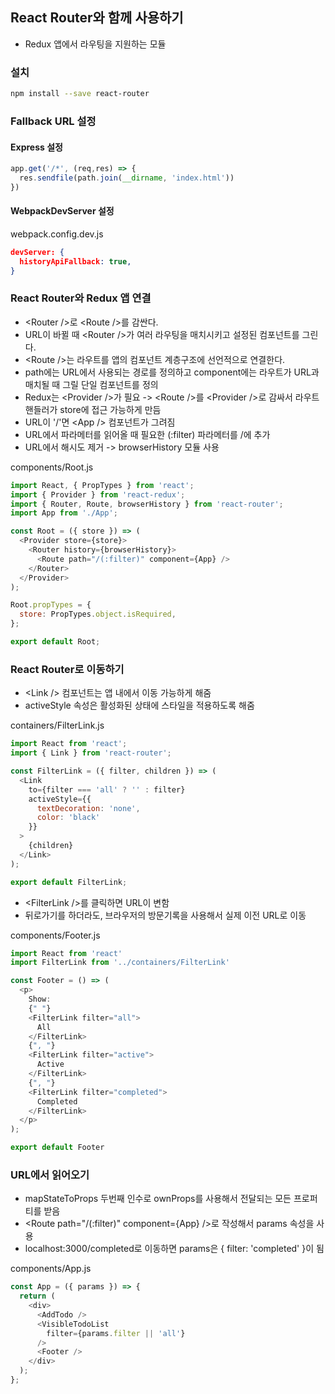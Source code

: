 ## React Router와 함께 사용하기
- Redux 앱에서 라우팅을 지원하는 모듈
### 설치
```bash
npm install --save react-router
```
### Fallback URL 설정
#### Express 설정
```javascript
app.get('/*', (req,res) => {
  res.sendfile(path.join(__dirname, 'index.html'))
})
```
#### WebpackDevServer 설정
webpack.config.dev.js
```json
devServer: {
  historyApiFallback: true,
}
```
### React Router와 Redux 앱 연결
- \<Router />로 \<Route />를 감싼다.
- URL이 바뀔 때 \<Router />가 여러 라우팅을 매치시키고 설정된 컴포넌트를 그린다.
- \<Route />는 라우트를 앱의 컴포넌트 계층구조에 선언적으로 연결한다.
- path에는 URL에서 사용되는 경로를 정의하고 component에는 라우트가 URL과 매치될 때 그릴 단일 컴포넌트를 정의
- Redux는 \<Provider />가 필요 -> \<Route />를 \<Provider />로 감싸서 라우트 핸들러가 store에 접근 가능하게 만듬
- URL이 '/'면 \<App /> 컴포넌트가 그려짐
- URL에서 파라메터를 읽어올 때 필요한 (:filter) 파라메터를 /에 추가
- URL에서 해시도 제거 -> browserHistory 모듈 사용

components/Root.js
```javascript
import React, { PropTypes } from 'react';
import { Provider } from 'react-redux';
import { Router, Route, browserHistory } from 'react-router';
import App from './App';

const Root = ({ store }) => (
  <Provider store={store}>
    <Router history={browserHistory}>
      <Route path="/(:filter)" component={App} />
    </Router>
  </Provider>
);

Root.propTypes = {
  store: PropTypes.object.isRequired,
};

export default Root;
```
### React Router로 이동하기
- \<Link /> 컴포넌트는 앱 내에서 이동 가능하게 해줌
- activeStyle 속성은 활성화된 상태에 스타일을 적용하도록 해줌

containers/FilterLink.js
```javascript
import React from 'react';
import { Link } from 'react-router';

const FilterLink = ({ filter, children }) => (
  <Link
    to={filter === 'all' ? '' : filter}
    activeStyle={{
      textDecoration: 'none',
      color: 'black'
    }}
  >
    {children}
  </Link>
);

export default FilterLink;
```
- \<FilterLink />를 클릭하면 URL이 변함
- 뒤로가기를 하더라도, 브라우저의 방문기록을 사용해서 실제 이전 URL로 이동

components/Footer.js
```javascript
import React from 'react'
import FilterLink from '../containers/FilterLink'

const Footer = () => (
  <p>
    Show:
    {" "}
    <FilterLink filter="all">
      All
    </FilterLink>
    {", "}
    <FilterLink filter="active">
      Active
    </FilterLink>
    {", "}
    <FilterLink filter="completed">
      Completed
    </FilterLink>
  </p>
);

export default Footer
```
### URL에서 읽어오기
- mapStateToProps 두번째 인수로 ownProps를 사용해서 전달되는 모든 프로퍼티를 받음
- \<Route path="/(:filter)" component={App} />로 작성해서 params 속성을 사용
- localhost:3000/completed로 이동하면 params은 { filter: 'completed' }이 됨

components/App.js
```javascript
const App = ({ params }) => {
  return (
    <div>
      <AddTodo />
      <VisibleTodoList
        filter={params.filter || 'all'}
      />
      <Footer />
    </div>
  );
};
```